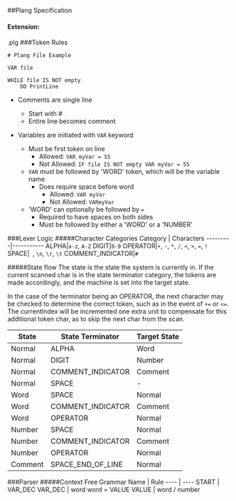 ##Plang Specification
#### Extension: 
.plg
###Token Rules

```
# Plang File Example

VAR file

WHILE file IS NOT empty
    DO PrintLine
```

 - Comments are single line
    - Start with #
    - Entire line becomes comment
    
 - Variables are initiated with `VAR` keyword
    - Must be first token on line
        - Allowed: `VAR myVar = 55`
        - Not Allowed: `IF file IS NOT empty VAR myVar = 55`
    - `VAR` must be followed by 'WORD' token, which will be the variable name
        - Does require space before word
            - Allowed: `VAR myVar`
            - Not Allowed: `VARmyVar`
    - 'WORD' can optionally be followed by `=`
        - Required to have spaces on both sides
        - Must be followed by either a 'WORD' or a 'NUMBER'
        
    
###Lexer Logic
#####Character Categories
Category | Characters
---------|-----------
ALPHA|`a-z`, `A-Z`
DIGIT|`0-9`
OPERATOR|`+`, `-`, `*`, `/`, `<`, `>`, `=`, `!`
SPACE|` `, `\n`, `\r`, `\t`
COMMENT_INDICATOR|`#` 

#####State flow
The state is the state the system is currently in. If the current scanned char is in the state terminator category, the tokens are made accordingly, and the machine is set into the target state.

In the case of the terminator being an OPERATOR, the next character may be checked to determine the correct token, such as in the event of `+=` or `<=`. 
The currentIndex will be incremented one extra unit to compensate for this additional token char, as to skip the next char from the scan.

State | State Terminator | Target State
----|-----|-----
Normal|ALPHA|Word
Normal|DIGIT|Number
Normal|COMMENT_INDICATOR|Comment
Normal|SPACE|-
Word|SPACE|Normal
Word|COMMENT_INDICATOR|Comment
Word|OPERATOR|Normal
Number|SPACE|Normal
Number|COMMENT_INDICATOR|Comment
Number|OPERATOR|Normal
Comment|SPACE_END_OF_LINE|Normal

###Parser
#####Context Free Grammar
Name | Rule
---- | ----
START | VAR_DEC
VAR_DEC | word word = VALUE
VALUE | word / number
 